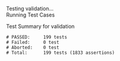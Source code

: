 
Testing validation...</br>
Running Test Cases

Test Summary for validation

    # PASSED:     199 tests
    # Failed:     0 test
    # Aborted:    0 test
    # Total:      199 tests (1833 assertions)
